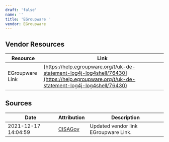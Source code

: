 ```yaml
---
draft: 'false'
name: ''
title: 'EGroupware '
vendor: EGroupware
---
```


## Vendor Resources
| Resource | Link |
| --- | --- |
| EGroupware Link | [https://help.egroupware.org/t/uk-de-statement-log4j-log4shell/76430](https://help.egroupware.org/t/uk-de-statement-log4j-log4shell/76430) |



## Sources
| Date | Attribution | Description |
| --- | --- | --- |
| 2021-12-17 14:04:59 | [CISAGov](https://raw.githubusercontent.com/cisagov/log4j-affected-db/develop/README.md) | Updated vendor link EGroupware Link.  |
